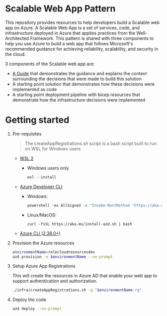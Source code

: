 # Scalable Web App Pattern

This repository provides resources to help developers build a Scalable web app on Azure. A Scalable Web App is a set of services, code, and infrastructure deployed in Azure that applies practices from the Well-Architected Framework. This pattern is shared with three components to help you use Azure to build a web app that follows Microsoft's recommended guidance for achieving reliability, scalability, and security in the cloud.

3 components of the Scalable web app are:
* [A Guide](ScalableWebApp.md) that demonstrates the guidance and explains the context surrounding the decisions that were made to build this solution
* A starting point solution that demonstrates how these decisions were implemented as code
* A starting point deployment pipeline with bicep resources that demonstrate how the infrastructure decisions were implemented

# Getting started

1. Pre-requisites

    > The createAppRegistrations.sh script is a bash script built to run on WSL for Windows users


    - [WSL 2](https://docs.microsoft.com/windows/wsl/install)
        - Windows users only
            ```powershell
            wsl --install
            ```

    - [Azure Developer CLI](https://aka.ms/azure-dev/install)
        - Windows:
            ```powershell
            powershell -ex AllSigned -c "Invoke-RestMethod 'https://aka.ms/install-azd.ps1' | Invoke-Expression"
            ```
        - Linux/MacOS:
            ```
            curl -fsSL https://aka.ms/install-azd.sh | bash
            ```
    - [Azure CLI (2.38.0+)](https://docs.microsoft.com/cli/azure/install-azure-cli)
    

2. Provision the Azure resources
    ```sh
    environmentName=relecloudresourcesdev
    azd provision -e $environmentName --no-prompt
    ```

3. Setup Azure App Registrations

    This will create the resources in Azure AD that enable your web app to support authentication and authorization.

    ```sh
    ./infra/createAppRegistrations.sh -g "$environmentName-rg"
    ```

4. Deploy the code
    
    ```sh
    azd deploy --no-prompt
    ```

